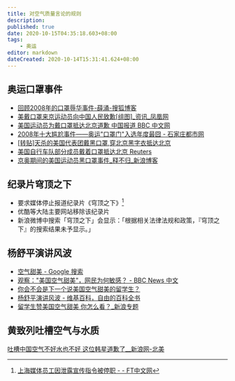 ```yaml
---
title: 对空气质量言论的规则
description:
published: true
date: 2020-10-15T04:35:18.603+08:00
tags:
    - 奥运
editor: markdown
dateCreated: 2020-10-14T15:31:41.624+08:00
---
```


## 奥运口罩事件

+ [回顾2008年的口罩辱华事件-薛涌-搜狐博客](https://web.archive.org/web/20201014052030/http://vipxueyong.blog.sohu.com/281651192.html "https://archive.is/lodlj")
+ [美戴口罩来京运动员向中国人民致歉[组图]_资讯_凤凰网](https://web.archive.org/web/20151123154916/http://news.ifeng.com/photo/zt/2008/200808/0807_3493_701603.shtml)
+ [美国运动员为戴口罩抵达北京道歉 中国报道 BBC 中文网](https://web.archive.org/web/20090113022503/http://news.bbc.co.uk/chinese/simp/hi/newsid_7540000/newsid_7544900/7544978.stm)
+ [2008年十大尴尬事件——奥运"口罩门"入选年度最囧 - 石家庄都市网](https://web.archive.org/web/20201014051051/http://news.sjzcity.com/2008/7296.shtml)
+ [[转贴]天杀的美国代表团戴黑口罩,穿北京黑字衣抵达北京](https://web.archive.org/web/20201014145030/http://pic.feeyo.com/posts/359/3591750.html)
+ [美国自行车队部分成员戴着口罩抵达北京 Reuters](https://web.archive.org/web/20201014145012if_/https://www.reuters.com/article/idCNChina-1916920080806)
+ [京奥期间的美国运动员黑口罩事件_释不归_新浪博客](https://archive.is/FCdXn "http://blog.sina.com.cn/s/blog_5db2d0580102w5od.html")

## 纪录片穹顶之下

+ 要求媒体停止报道纪录片《穹顶之下》[^20190612112854]
+ 优酷等大陆主要网站移除该纪录片
+ 新浪微博中搜索「穹顶之下」会显示：「根据相关法律法规和政策，『穹顶之下』的搜索结果未予显示。」

[^20190612112854]: [上海媒体员工因泄露宣传指令被停职 - - FT中文网](https://web.archive.org/web/20190612112854/http://www.ftchinese.com/story/001060921?archive)

## 杨舒平演讲风波

+ [空气甜美 - Google 搜索](https://archive.is/MKIIN "https://www.google.com/search?q=空气甜美")
+ [观察："美国空气甜美"，网民为何敏感？ - BBC News 中文](https://web.archive.org/web/20200920194643/https://www.bbc.com/zhongwen/simp/press-review-40036283)
+ [你会不会是下一个说美国空气甜美的留学生？](https://web.archive.org/web/20170606003109/http://www.sohu.com/a/142729809_490529)
+ [杨舒平演讲风波 - 维基百科，自由的百科全书](https://web.archive.org/web/20201014151952/https://zh.wikipedia.org/zh-hans/%E6%9D%A8%E8%88%92%E5%B9%B3%E6%BC%94%E8%AE%B2%E9%A3%8E%E6%B3%A2)
+ [留学生赞美国空气甜美 你怎么看？_新浪专题](https://archive.is/jJKD3)

## 黄致列吐槽空气与水质

[吐槽中国空气不好水也不好 这位韩星道歉了__新浪网-北美](https://web.archive.org/web/20200116030100/http://chinanews.sina.com/gb/chnmedia/sinacn/2019-01-26/doc-iwazzmtc9322171.shtml)